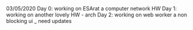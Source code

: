 03/05/2020
Day 0: working on ESArat a computer network HW
Day 1: working on another lovely HW - arch 
Day 2: working on web worker a non blocking ui _ need updates  